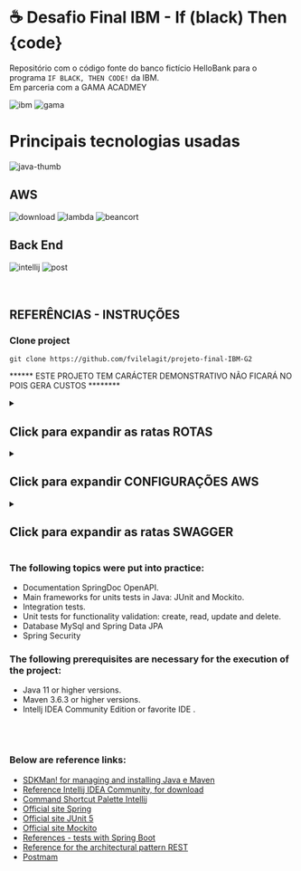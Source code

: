 # ☕ Desafio Final IBM - If (black) Then {code}

Repositório com o código fonte do banco fictício HelloBank para o programa `IF BLACK, THEN CODE!` da IBM.</br>
Em parceria com a GAMA ACADMEY

![ibm](https://user-images.githubusercontent.com/47660967/191617177-534280df-6b62-4c46-9b9b-bbb2ab3c2508.png)
![gama](https://user-images.githubusercontent.com/47660967/191617442-1a9db801-1255-4d9b-89e9-ce99765c0aa8.png)

# Principais tecnologias usadas

![java-thumb](https://user-images.githubusercontent.com/47660967/191614389-6dad44c0-8b80-4f10-9a56-798c4f0db527.png)

## AWS

![download](https://user-images.githubusercontent.com/47660967/191612984-b7785003-a629-4475-9b25-9fe981f29947.png)
![lambda](https://user-images.githubusercontent.com/47660967/191613593-eff8d10e-742d-4f51-a273-2dbed90ff891.png)
![beancort](https://user-images.githubusercontent.com/47660967/191615846-dc2216a8-5be3-4eb7-8488-46e525cec73f.jpg)

## Back End

![intellij](https://user-images.githubusercontent.com/47660967/191617862-d74d8ade-ee6d-41e3-8abe-a3d927244f21.png)
![post](https://user-images.githubusercontent.com/47660967/191618827-04ebae7d-f5e5-4d1d-8123-fc50b0b076b1.png)
</br></br></br>
<h2>REFERÊNCIAS - INSTRUÇÕES</h2>
<h3>Clone project</h3>

```
git clone https://github.com/fvilelagit/projeto-final-IBM-G2

```
****** ESTE PROJETO TEM CARÁCTER DEMONSTRATIVO NÃO FICARÁ NO POIS GERA CUSTOS ********



<details>
  <summary> <h2>Click para expandir as ratas ROTAS</h2> </summary> 
  

  
</details>

<details>
  <summary> <h2>Click para expandir CONFIGURAÇÕES AWS</h2></summary> 
  
  <h3>Clone project</h3>

  ```
  git clone https://github.com/leo-demetrio/store-cars

  ```
  
  ## EC2 com maquina para fazer deploy e executar testes da aplicação
  ![WhatsApp Image 2022-09-19 at 09 33 37](https://user-images.githubusercontent.com/47660967/191088717-e52eca39-43d0-4c3b-a9e7-721e0209bfb2.jpeg)
  
  ## RDS com banco de dados MySql configurado para receber as informações do HelloBank
  ![WhatsApp Image 2022-09-19 at 09 33 37 (1)](https://user-images.githubusercontent.com/47660967/191089176-78c72f69-016c-46d1-94cd-15de178f2d5f.jpeg)
  
  ## Topico do serviço sns configurado, para enviar notificações para os clientes via email e sms
  ![WhatsApp Image 2022-09-19 at 09 33 37 (2)](https://user-images.githubusercontent.com/47660967/191089499-489c74be-99c3-4c6e-b88c-717f1d7e51be.jpeg)
  
</details>

<details>
  <summary> <h2>Click para expandir as ratas SWAGGER</h2> </summary> 
  
 ```
  http://18.212.212.100:8085/swagger-ui.html

  ```
  
  ![sw1](https://user-images.githubusercontent.com/47660967/191620505-a71665f5-20d2-4cab-86a9-f41fa71123b3.png)
  
  ![account](https://user-images.githubusercontent.com/47660967/191621234-288174c7-1656-45cf-bf14-325b51d33ec3.png)
  
  ![image](https://user-images.githubusercontent.com/47660967/191621358-20452c56-dfc8-4289-ba64-0606c1d86e64.png)
  
  ![image](https://user-images.githubusercontent.com/47660967/191621475-6d692111-b675-4c09-85a0-f61455379dce.png)
  

  
</details>

<h3>The following topics were put into practice:</h3>

* Documentation SpringDoc OpenAPI. 
* Main frameworks for units tests in Java: JUnit and Mockito. 
* Integration tests.
* Unit tests for functionality validation: create, read, update and delete.
* Database MySql and Spring Data JPA
* Spring Security


<h3>The following prerequisites are necessary for the execution of the project:</h3>

* Java 11 or higher versions.
* Maven 3.6.3 or higher versions.
* Intellj IDEA Community Edition or favorite IDE .

<br><br>




<h3>Below are reference links:</h3>

* [SDKMan! for managing and installing Java e Maven](https://sdkman.io/)
* [Reference Intellij IDEA Community, for download](https://www.jetbrains.com/idea/download)
* [Command Shortcut Palette Intellij](https://resources.jetbrains.com/storage/products/intellij-idea/docs/IntelliJIDEA_ReferenceCard.pdf)
* [Official site Spring](https://spring.io/)
* [Official site JUnit 5](https://junit.org/junit5/docs/current/user-guide/)
* [Official site Mockito](https://site.mockito.org/)
* [References - tests with Spring Boot](https://www.baeldung.com/spring-boot-testing)
* [Reference for the architectural pattern REST](https://restfulapi.net/)
* [Postmam](https://www.postman.com/)


